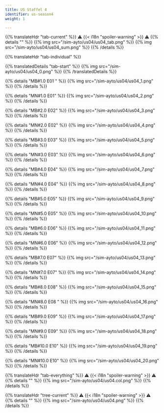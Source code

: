 ```yaml
---
title: US Staffel 4
identifier: us-season4
weight: 1

---
```


{{% translateHdr "tab-current" %}}
:warning: {{< i18n "spoiler-warning" >}} :warning:
{{% details "" %}}
{{% img src="/sim-ayto/us04/us04_tab.png" %}}
{{% img src="/sim-ayto/us04/us04_sum.png" %}}
{{% /details %}}

{{% translateHdr "tab-individual" %}}

{{% translatedDetails "tab-start" %}}
{{% img src="/sim-ayto/us04/us04_0.png" %}}
{{% /translatedDetails %}}

{{% details "MB#1.0 E01 " %}}
{{% img src="/sim-ayto/us04/us04_1.png" %}}
{{% /details %}}

{{% details "MN#1.0 E01" %}}
{{% img src="/sim-ayto/us04/us04_2.png" %}}
{{% /details %}}

{{% details "MB#2.0 E02" %}}
{{% img src="/sim-ayto/us04/us04_3.png" %}}
{{% /details %}}

{{% details "MN#2.0 E02" %}}
{{% img src="/sim-ayto/us04/us04_4.png" %}}
{{% /details %}}

{{% details "MB#3.0 E03" %}}
{{% img src="/sim-ayto/us04/us04_5.png" %}}
{{% /details %}}

{{% details "MN#3.0 E03" %}}
{{% img src="/sim-ayto/us04/us04_6.png" %}}
{{% /details %}}

{{% details "MB#4.0 E04" %}}
{{% img src="/sim-ayto/us04/us04_7.png" %}}
{{% /details %}}

{{% details "MN#4.0 E04" %}}
{{% img src="/sim-ayto/us04/us04_8.png" %}}
{{% /details %}}

{{% details "MB#5.0 E05" %}}
{{% img src="/sim-ayto/us04/us04_9.png" %}}
{{% /details %}}

{{% details "MN#5.0 E05" %}}
{{% img src="/sim-ayto/us04/us04_10.png" %}}
{{% /details %}}

{{% details "MB#6.0 E06" %}}
{{% img src="/sim-ayto/us04/us04_11.png" %}}
{{% /details %}}

{{% details "MN#6.0 E06" %}}
{{% img src="/sim-ayto/us04/us04_12.png" %}}
{{% /details %}}

{{% details "MB#7.0 E07" %}}
{{% img src="/sim-ayto/us04/us04_13.png" %}}
{{% /details %}}

{{% details "MN#7.0 E07" %}}
{{% img src="/sim-ayto/us04/us04_14.png" %}}
{{% /details %}}

{{% details "MB#8.0 E08" %}}
{{% img src="/sim-ayto/us04/us04_15.png" %}}
{{% /details %}}

{{% details "MN#8.0 E08 " %}}
{{% img src="/sim-ayto/us04/us04_16.png" %}}
{{% /details %}}

{{% details "MB#9.0 E09" %}}
{{% img src="/sim-ayto/us04/us04_17.png" %}}
{{% /details %}}

{{% details "MN#9.0 E09" %}}
{{% img src="/sim-ayto/us04/us04_18.png" %}}
{{% /details %}}

{{% details "MB#10.0 E10" %}}
{{% img src="/sim-ayto/us04/us04_19.png" %}}
{{% /details %}}

{{% details "MN#10.0 E10" %}}
{{% img src="/sim-ayto/us04/us04_20.png" %}}
{{% /details %}}

{{% translateHdr "tab-everything" %}}
:warning: {{< i18n "spoiler-warning" >}} :warning:
{{% details "" %}}
{{% img src="/sim-ayto/us04/us04.col.png" %}}
{{% /details %}}

{{% translateHdr "tree-current" %}}
:warning: {{< i18n "spoiler-warning" >}} :warning:
{{% details "" %}}
{{% img src="/sim-ayto/us04/us04.png" %}}
{{% /details %}}
